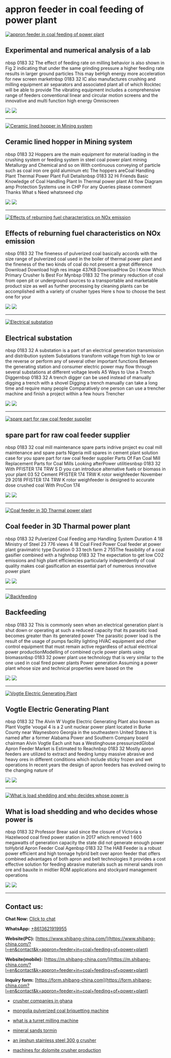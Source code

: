 # appron feeder in coal feeding of power plant

<a href="https://swt.shibang-china.com/?l=en&img&k=appron+feeder+in+coal+feeding+of+power+plant" target="_blank">![appron feeder in coal feeding of power plant](http://static.shibang-china.com/all-800x300/344.jpg)</a>

## Experimental and numerical analysis of a lab
nbsp 0183 32 The effect of feeding rate on milling behavior is also shown in Fig 2 indicating that under the same grinding pressure a higher feeding rate results in larger ground particles This may beHigh energy more acceleration for new screen marketnbsp 0183 32 IC also manufactures crushing and milling equipment air separators and associated plant all of which Rocktec will be able to provide The vibrating equipment includes a comprehensive range of feeders conventional linear and circular motion screens and the innovative and multi function high energy Omniscreen


<a href="https://whatsapp.shibangsoft.com/WhatsApp.php" target="_blank" title="WhatsApp">![](http://static.shibang-china.com/icon/whatsapp.png)</a> <a href="https://swt.shibang-china.com/?l=en&icon&k=appron+feeder+in+coal+feeding+of+power+plant" target="_blank">![](http://static.shibang-china.com/icon/chat-en.png)</a>

---

<a href="https://swt.shibang-china.com/?l=en&img&k=appron+feeder+in+coal+feeding+of+power+plant" target="_blank">![Ceramic lined hopper in Mining system](http://static.shibang-china.com/all-800x300/163.jpg)</a>

## Ceramic lined hopper in Mining system
nbsp 0183 32 Hoppers are the main equipment for material loading in the crushing system or feeding system in steel coal power plant mining Metallurgy and Chemical and so on With continuous conveying of particle such as coal iron ore gold aluminum etc The hoppers areCoal Handling Plant Thermal Power Plant Full Detailsnbsp 0183 32 Hi Friends Basic Knowledge of Coal Handling Plant In Thermal power plant All flow Diagram amp Protection Systems use in CHP For any Queries please comment Thanks What s Need whatsneed chp


<a href="https://whatsapp.shibangsoft.com/WhatsApp.php" target="_blank" title="WhatsApp">![](http://static.shibang-china.com/icon/whatsapp.png)</a> <a href="https://swt.shibang-china.com/?l=en&icon&k=appron+feeder+in+coal+feeding+of+power+plant" target="_blank">![](http://static.shibang-china.com/icon/chat-en.png)</a>

---

<a href="https://swt.shibang-china.com/?l=en&img&k=appron+feeder+in+coal+feeding+of+power+plant" target="_blank">![Effects of reburning fuel characteristics on NOx emission](http://static.shibang-china.com/all-800x300/656.jpg)</a>

## Effects of reburning fuel characteristics on NOx emission
nbsp 0183 32 The fineness of pulverized coal basically accords with the size range of pulverized coal used in the boiler of thermal power plant and the fineness of the two kinds of coal do not present a great difference Download Download high res image 437KB DownloadHow Do I Know Which Primary Crusher Is Best For Mynbsp 0183 32 The primary reduction of coal from open pit or underground sources to a transportable and marketable product size as well as further processing by cleaning plants can be accomplished with a variety of crusher types Here s how to choose the best one for your


<a href="https://whatsapp.shibangsoft.com/WhatsApp.php" target="_blank" title="WhatsApp">![](http://static.shibang-china.com/icon/whatsapp.png)</a> <a href="https://swt.shibang-china.com/?l=en&icon&k=appron+feeder+in+coal+feeding+of+power+plant" target="_blank">![](http://static.shibang-china.com/icon/chat-en.png)</a>

---

<a href="https://swt.shibang-china.com/?l=en&img&k=appron+feeder+in+coal+feeding+of+power+plant" target="_blank">![Electrical substation](http://static.shibang-china.com/all-800x300/1168.jpg)</a>

## Electrical substation
nbsp 0183 32 A substation is a part of an electrical generation transmission and distribution system Substations transform voltage from high to low or the reverse or perform any of several other important functions Between the generating station and consumer electric power may flow through several substations at different voltage levels A5 Ways to Use a Trench Diggernbsp 0183 32 A trench digger can be used instead of manually digging a trench with a shovel Digging a trench manually can take a long time and require many people Comparatively one person can use a trencher machine and finish a project within a few hours Trencher


<a href="https://whatsapp.shibangsoft.com/WhatsApp.php" target="_blank" title="WhatsApp">![](http://static.shibang-china.com/icon/whatsapp.png)</a> <a href="https://swt.shibang-china.com/?l=en&icon&k=appron+feeder+in+coal+feeding+of+power+plant" target="_blank">![](http://static.shibang-china.com/icon/chat-en.png)</a>

---

<a href="https://swt.shibang-china.com/?l=en&img&k=appron+feeder+in+coal+feeding+of+power+plant" target="_blank">![spare part for raw coal feeder supplier](http://static.shibang-china.com/all-800x300/888.jpg)</a>

## spare part for raw coal feeder supplier
nbsp 0183 32 coal mill maintenance spare parts indrive project eu coal mill maintenance and spare parts Nigeria mill spares in cement plant solution case for you spare part for raw coal feeder supplier Parts Of Fan Coal Mill Replacement Parts for Coal Mills Looking afterPower utilitiesnbsp 0183 32 With PFISTER 174 TRW S D you can introduce alternative fuels or biomass in your plant 03 52 Cement PFISTER 174 TRW K rotor weighfeeder November 29 2018 PFISTER 174 TRW K rotor weighfeeder is designed to accurate dose crushed coal With ProCon 174


<a href="https://whatsapp.shibangsoft.com/WhatsApp.php" target="_blank" title="WhatsApp">![](http://static.shibang-china.com/icon/whatsapp.png)</a> <a href="https://swt.shibang-china.com/?l=en&icon&k=appron+feeder+in+coal+feeding+of+power+plant" target="_blank">![](http://static.shibang-china.com/icon/chat-en.png)</a>

---

<a href="https://swt.shibang-china.com/?l=en&img&k=appron+feeder+in+coal+feeding+of+power+plant" target="_blank">![Coal feeder in 3D Tharmal power plant](http://static.shibang-china.com/all-800x300/754.jpg)</a>

## Coal feeder in 3D Tharmal power plant
nbsp 0183 32 Pulverized Coal Feeding amp Handling System Duration 4 18 Ministry of Steel 23 776 views 4 18 Coal Fired Power Coal feeder at power plant gravimatric type Duration 0 33 tech farm 2 755The feasibility of a coal gasifier combined with a highnbsp 0183 32 The expectation to get low CO2 emissions and high plant efficiencies particularly independently of coal quality makes coal gasification an essential part of numerous innovative power plant


<a href="https://whatsapp.shibangsoft.com/WhatsApp.php" target="_blank" title="WhatsApp">![](http://static.shibang-china.com/icon/whatsapp.png)</a> <a href="https://swt.shibang-china.com/?l=en&icon&k=appron+feeder+in+coal+feeding+of+power+plant" target="_blank">![](http://static.shibang-china.com/icon/chat-en.png)</a>

---

<a href="https://swt.shibang-china.com/?l=en&img&k=appron+feeder+in+coal+feeding+of+power+plant" target="_blank">![Backfeeding](http://static.shibang-china.com/all-800x300/9.jpg)</a>

## Backfeeding
nbsp 0183 32 This is commonly seen when an electrical generation plant is shut down or operating at such a reduced capacity that its parasitic load becomes greater than its generated power The parasitic power load is the result of the usage of pumps facility lighting HVAC equipment and other control equipment that must remain active regardless of actual electrical power productionModelling of combined cycle power plants using biomassnbsp 0183 32 power plant use technology that is very similar to the one used in coal fired power plants Power generation Assuming a power plant whose size and technical properties were based on the


<a href="https://whatsapp.shibangsoft.com/WhatsApp.php" target="_blank" title="WhatsApp">![](http://static.shibang-china.com/icon/whatsapp.png)</a> <a href="https://swt.shibang-china.com/?l=en&icon&k=appron+feeder+in+coal+feeding+of+power+plant" target="_blank">![](http://static.shibang-china.com/icon/chat-en.png)</a>

---

<a href="https://swt.shibang-china.com/?l=en&img&k=appron+feeder+in+coal+feeding+of+power+plant" target="_blank">![Vogtle Electric Generating Plant](http://static.shibang-china.com/all-800x300/1142.jpg)</a>

## Vogtle Electric Generating Plant
nbsp 0183 32 The Alvin W Vogtle Electric Generating Plant also known as Plant Vogtle ˈvoʊɡəl 4 is a 2 unit nuclear power plant located in Burke County near Waynesboro Georgia in the southeastern United States It is named after a former Alabama Power and Southern Company board chairman Alvin Vogtle Each unit has a Westinghouse pressurizedGlobal Apron Feeder Market is Estimated to Reachnbsp 0183 32 Mostly apron feeders are utilized to extract and feeding lumpy massive abrasive and heavy ores in different conditions which include sticky frozen and wet operations In recent years the design of apron feeders has evolved owing to the changing nature of


<a href="https://whatsapp.shibangsoft.com/WhatsApp.php" target="_blank" title="WhatsApp">![](http://static.shibang-china.com/icon/whatsapp.png)</a> <a href="https://swt.shibang-china.com/?l=en&icon&k=appron+feeder+in+coal+feeding+of+power+plant" target="_blank">![](http://static.shibang-china.com/icon/chat-en.png)</a>

---

<a href="https://swt.shibang-china.com/?l=en&img&k=appron+feeder+in+coal+feeding+of+power+plant" target="_blank">![What is load shedding and who decides whose power is](http://static.shibang-china.com/all-800x300/568.jpg)</a>

## What is load shedding and who decides whose power is
nbsp 0183 32 Professor Brear said since the closure of Victoria s Hazelwood coal fired power station in 2017 which removed 1 600 megawatts of generation capacity the state did not generate enough power toHybrid Apron Feeder Coal Agenbsp 0183 32 The HAB Feeder is a robust power efficient and high tonnage hybrid belt over apron feeder that offers combined advantages of both apron and belt technologies It provides a cost effective solution for feeding abrasive materials such as mineral sands iron ore and bauxite in midtier ROM applications and stockyard management operations


<a href="https://whatsapp.shibangsoft.com/WhatsApp.php" target="_blank" title="WhatsApp">![](http://static.shibang-china.com/icon/whatsapp.png)</a> <a href="https://swt.shibang-china.com/?l=en&icon&k=appron+feeder+in+coal+feeding+of+power+plant" target="_blank">![](http://static.shibang-china.com/icon/chat-en.png)</a>

---
## Contact us:

**Chat Now:** [Click to chat](https://swt.shibang-china.com?l=en&contact&k=appron+feeder+in+coal+feeding+of+power+plant)

**WhatsApp:**  [+8613621919955](https://whatsapp.shibangsoft.com/WhatsApp.php)

**Website(PC):** [https://www.shibang-china.com/](https://www.shibang-china.com/?l=en&contact&k=appron+feeder+in+coal+feeding+of+power+plant)

**Website(mobile):** [https://m.shibang-china.com/](https://m.shibang-china.com/?l=en&contact&k=appron+feeder+in+coal+feeding+of+power+plant)

**Inquiry form:** [https://form.shibang-china.com](https://form.shibang-china.com?l=en&contact&k=appron+feeder+in+coal+feeding+of+power+plant)

* [crusher companies in ghana](../166/crusher%20companies%20in%20ghana.md)

* [mongolia pulverized coal briquetting machine](../168/mongolia%20pulverized%20coal%20briquetting%20machine.md)

* [what is a turret milling machine](../164/what%20is%20a%20turret%20milling%20machine.md)

* [mineral sands tormin](../161/mineral%20sands%20tormin.md)

* [an jieshun stainless steel 300 g crusher](../166/an%20jieshun%20stainless%20steel%20300%20g%20crusher.md)

* [machines for dolomite crusher production](../166/machines%20for%20dolomite%20crusher%20production.md)